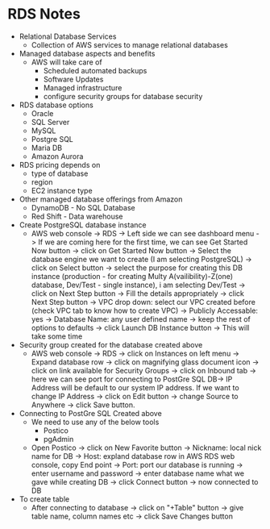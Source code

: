 # RDS Notes
* Relational Database Services
	* Collection of AWS services to manage relational databases
* Managed database aspects and benefits
	* AWS will take care of
		* Scheduled automated backups
		* Software Updates
		* Managed infrastructure
		* configure security groups for database security
* RDS database options
	* Oracle
	* SQL Server
	* MySQL
	* Postgre SQL
	* Maria DB
	* Amazon Aurora
* RDS pricing depends on
	* type of database
	* region
	* EC2 instance type
* Other managed database offerings from Amazon
	* DynamoDB - No SQL Database
	* Red Shift - Data warehouse
* Create PostgreSQL database instance
	* AWS web console -> RDS -> Left side we can see dashboard menu -> If we are coming here for the first time, we can see Get Started Now button -> click on Get Started Now button -> Select the database engine we want to create (I am selecting PostgreSQL) -> click on Select button -> select the purpose for creating this DB instance (production - for creating Multy A(vailibility)-Z(one) database, Dev/Test - single instance), i am selecting Dev/Test -> click on Next Step button -> Fill the details appropriately -> click Next Step button -> VPC drop down: select our VPC created before (check VPC tab to know how to create VPC) -> Publicly Accessable: yes -> Database Name: any user defined name -> keep the rest of options to defaults -> click Launch DB Instance button -> This will take some time
* Security group created for the database created above
	* AWS web console -> RDS -> click on Instances on left menu -> Expand database row -> click on magnifying glass document icon -> click on link available for Security Groups -> click on Inbound tab -> here we can see port for connecting to PostGre SQL DB-> IP Address will be default to our system IP address. If we want to change IP Address -> click on Edit button -> change Source to Anywhere -> click Save button.
* Connecting to PostGre SQL Created above
	* We need to use any of the below tools
		* Postico
		* pgAdmin
	* Open Postico -> click on New Favorite button -> Nickname: local nick name for DB -> Host: expland database row in AWS RDS web console, copy End point -> Port: port our database is running -> enter username and password -> enter database name what we gave while creating DB -> click Connect button -> now connected to DB
* To create table
	* After connecting to database -> click on "+Table" button -> give table name, column names etc -> click Save Changes button